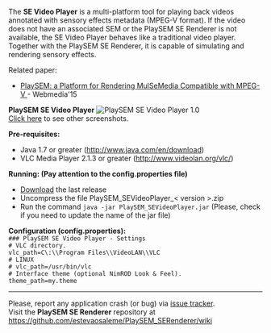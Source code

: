 The **SE Video Player** is a multi-platform tool for playing back videos annotated with sensory effects metadata (MPEG-V format). If the video does not have an associated SEM or the PlaySEM SE Renderer is not available, the SE Video Player behaves like a traditional video player. Together with the PlaySEM SE Renderer, it is capable of simulating and rendering sensory effects.

Related paper: 
* [PlaySEM: a Platform for Rendering MulSeMedia Compatible with MPEG-V ](http://dx.doi.org/10.1145/2820426.2820450) - Webmedia'15

**PlaySEM SE Video Player**
![PlaySEM SE Video Player 1.0](https://github.com/estevaosaleme/PlaySEM_SEVideoPlayer/blob/master/docs/PlaySEM_SEVideoPlayer.png)<br />
[Click here](https://github.com/estevaosaleme/PlaySEM_SEVideoPlayer/wiki/Screenshots) to see other screenshots.

**Pre-requisites:**
* Java 1.7 or greater (http://www.java.com/en/download)
* VLC Media Player 2.1.3 or greater (http://www.videolan.org/vlc/)

**Running: (Pay attention to the config.properties file)**
* [Download](https://github.com/estevaosaleme/PlaySEM_SEVideoPlayer/releases) the last release
* Uncompress the file PlaySEM_SEVideoPlayer_< version >.zip
* Run the command `java -jar PlaySEM_SEVideoPlayer.jar` (Please, check if you need to update the name of the jar file)

**Configuration (config.properties):**<br />
`### PlaySEM SE Video Player - Settings`<br />
`# VLC directory.`<br />
`vlc_path=C\:\\Program Files\\VideoLAN\\VLC`<br />
`# LINUX`<br />
`# vlc_path=/usr/bin/vlc`<br />
`# Interface theme (optional NimROD Look & Feel).`<br />
`theme_path=my.theme`<br />
***
Please, report any application crash (or bug) via [issue tracker](https://github.com/estevaosaleme/PlaySEM_SEVideoPlayer/issues).<br />
Visit the **PlaySEM SE Renderer** repository at https://github.com/estevaosaleme/PlaySEM_SERenderer/wiki
